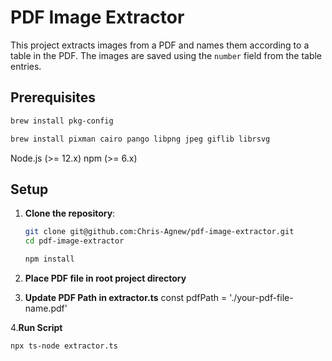 # PDF Image Extractor

This project extracts images from a PDF and names them according to a table in the PDF. The images are saved using the `number` field from the table entries.

## Prerequisites

```bash
brew install pkg-config
```

```bash
brew install pixman cairo pango libpng jpeg giflib librsvg
```

Node.js (>= 12.x)
npm (>= 6.x)

## Setup

1. **Clone the repository**:

   ```sh
   git clone git@github.com:Chris-Agnew/pdf-image-extractor.git
   cd pdf-image-extractor
   ```

   ```bash
   npm install
   ```

2. **Place PDF file in root project directory**

3. **Update PDF Path in extractor.ts**
   const pdfPath = './your-pdf-file-name.pdf'

4.**Run Script**

```bash
npx ts-node extractor.ts
```
